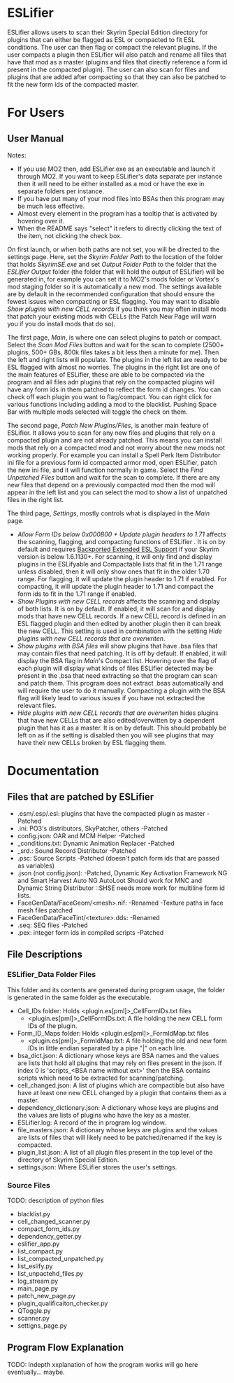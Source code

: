 # ESLifier
ESLifier allows users to scan their Skyrim Special Edition directory for plugins that can either be flagged as ESL or compacted to fit ESL conditions. The user can then flag or compact the relevant plugins.
If the user compacts a plugin then ESLifier will also patch and rename all files that have that mod as a master (plugins and files that directly reference a form id present in the compacted plugin). The user can also
scan for files and plugins that are added after compacting so that they can also be patched to fit the new form ids of the compacted master.
  
# For Users
## User Manual
Notes:
- If you use MO2 then, add ESLifier.exe as an executable and launch it through MO2. If you want to keep ESLifier's data separate per instance then it will need to be either installed as a mod or have the exe in separate folders per instance.
- If you have put many of your mod files into BSAs then this program may be much less effective.
- Almost every element in the program has a tooltip that is activated by hovering over it.
- When the README says "select" it refers to directly clicking the text of the item, not clicking the check box.

On first launch, or when both paths are not set, you will be directed to the settings page. Here, set the _Skyrim Folder Path_ to the location of the folder that holds _SkyrimSE.exe_ and set _Output Folder Path_ to the folder that the _ESLifier Output_ folder (the folder that will hold the output of ESLifier) will be generated in, for example you can set it to MO2's mods folder or Vortex's mod staging folder so it is automatically a new mod. The settings available are by default in the recommended configuration that should ensure the fewest issues when compacting
or ESL flagging. You may want to disable _Show plugins with new CELL records_ if you think you may often install mods that patch your existing mods with CELLs (the Patch New Page will warn you if you do install mods that do so).

The first page, _Main_, is where one can select plugins to patch or compact. Select the _Scan Mod Files_ button and wait for the scan to complete (2500+ plugins, 500+ GBs, 800k files takes a bit less then a minute for me). Then the left and right lists will populate. The plugins in the left list are ready to be ESL flagged with almost no worries. The plugins in the right list are one of the main features of ESLifier, these are able to be compacted via the program and all files adn plugins that rely on the compacted plugins will have any form ids in them patched to reflect the form id changes. You can check off each plugin you want to flag/compact. You can right click for various functions including adding a mod to the blacklist. Pushing Space Bar with multiple mods selected will toggle the check on them.

The second page, _Patch New Plugins/Files_, is another main feature of ESLifier. It allows you to scan for any new files and plugins that rely on a compacted plugin and are not already patched. This means you can install mods that rely on a compacted mod and not worry about the new mods not working properly. For example you can install a Spell Perk Item Distributor ini file for a previous form id compacted armor mod, open ESLifier, patch the new ini file, and it will function normally in game. Select the _Find Unpatched Files_ button and wait for the scan to complete. If there are any new files that depend on a previously compacted mod then the mod will appear in the left list and you can select the mod to show a list of unpatched files in the right list.

The third page, _Settings_, mostly controls what is displayed in the _Main_ page.
- _Allow Form IDs below 0x000800 + Update plugin headers to 1.71_ affects the scanning, flagging, and compacting functions of ESLifier . It is on by default and requires [Backported Extended ESL Support](https://www.nexusmods.com/skyrimspecialedition/mods/106441) if your Skyrim version is below 1.6.1130+. For scanning, it will only find and display plugins in the ESLifyable and Compactable lists that fit in the 1.71 range unless disabled, then it will only show ones that fit in the older 1.70 range. For flagging, it will update the plugin header to 1.71 if enabled. For compacting, it will update the plugin header to 1.71 and compact the form ids to fit in the 1.71 range if enabled.
- _Show Plugins with new CELL records_ affects the scanning and display of both lists. It is on by default. If enabled, it will scan for and display mods that have new CELL records. If a new CELL record is defined in an ESL flagged plugin and then edited by another plugin then it can break the new CELL. This setting is used in combination with the setting _Hide plugins with new CELL records that are overwriten_.
- _Show plugins with BSA files_ will show plugins that have .bsa files that may contain files that need patching. It is off by default. If enabled, it will display the BSA flag in _Main_'s Compact list. Hovering over the flag of each plugin will display what kinds of files ESLifier detected may be present in the .bsa that need extracting so that the program can scan and patch them. This program does not extract .bsas automatically and will require the user to do it manually. Compacting a plugin with the BSA flag will likely lead to various issues if you have not extracted the relevant files.
- _Hide plugins with new CELL records that are overwriten_ hides plugins that have new CELLs that are also edited/overwitten by a dependent plugin that has it as a master. It is on by default. This should probably be left on as if the setting is disabled then you will see plugins that may have their new CELLs broken by ESL flagging them.

# Documentation
## Files that are patched by ESLifier
- .esm/.esp/.esl: plugins that have the compacted plugin as master -Patched
- .ini: PO3's distributors, SkyPatcher, others -Patched
- config.json: OAR and MCM Helper -Patched
- \_conditions.txt: Dynamic Animation Replacer -Patched
- \_srd.: Sound Record Distributor -Patched
- .psc: Source Scripts -Patched (doesn't patch form ids that are passed as variables)
- .json (not config.json): -Patched, Dynamic Key Activation Framework NG and Smart Harvest Auto NG AutoLoot Should work for MNC and Dynamic String Distributor ::SHSE needs more work for multiline form id lists.
- FaceGenData/FaceGeom/\<mesh\>.nif: -Renamed -Texture paths in face mesh files patched
- FaceGenData/FaceTint/\<texture\>.dds: -Renamed
- .seq: SEQ files -Patched
- .pex: integer form ids in compiled scripts -Patched
## File Descriptions
### ESLifier_Data Folder Files
This folder and its contents are generated during program usage, the folder is generated in the same folder as the executable.
- Cell_IDs folder: Holds \<plugin.es\[pml\]\>_CellFormIDs.txt files
  - \<plugin.es\[pml\]\>_CellFormIDs.txt: A file holding the new CELL form IDs of the plugin.
- Form_ID_Maps folder: Holds \<plugin.es\[pml\]\>_FormIdMap.txt files
  - \<plugin.es\[pml\]\>_FormIdMap.txt: A file holding the old and new form IDs in little endian separated by a pipe "\|" on each line.
- bsa_dict.json: A dictionary whose keys are BSA names and the values are lists that hold all plugins that may rely on files present in the json. If index 0 is 'scripts\_\<BSA name without ext\>' then the BSA contains scripts which need to be extracted for scanning/patching.
- cell_changed.json: A list of plugins which are compactible but also have have at least one new CELL changed by a plugin that contains them as a master.
- dependency_dictionary.json: A dictionary whose keys are plugins and the values are lists of plugins who have the key as a master.
- ESLifier.log: A record of the in program log window.
- file_masters.json: A dictionary whose keys are plugins and the values are lists of files that will likely need to be patched/renamed if the key is compacted.
- plugin_list.json: A list of all plugin files present in the top level of the directory of Skyrim Special Edition.
- settings.json: Where ESLifier stores the user's settings.
### Source Files
TODO: description of python files
- blacklist.py
- cell_changed_scanner.py
- compact_form_ids.py
- dependency_getter.py
- eslifier_app.py
- list_compact.py
- list_compacted_unpatched.py
- list_eslify.py
- list_unpactehd_files.py
- log_stream.py
- main_page.py
- patch_new_page.py
- plugin_qualificaiton_checker.py
- QToggle.py
- scanner.py
- settigns_page.py
## Program Flow Explanation
TODO: Indepth xxplanation of how the program works will go here eventually... maybe.
  
    
